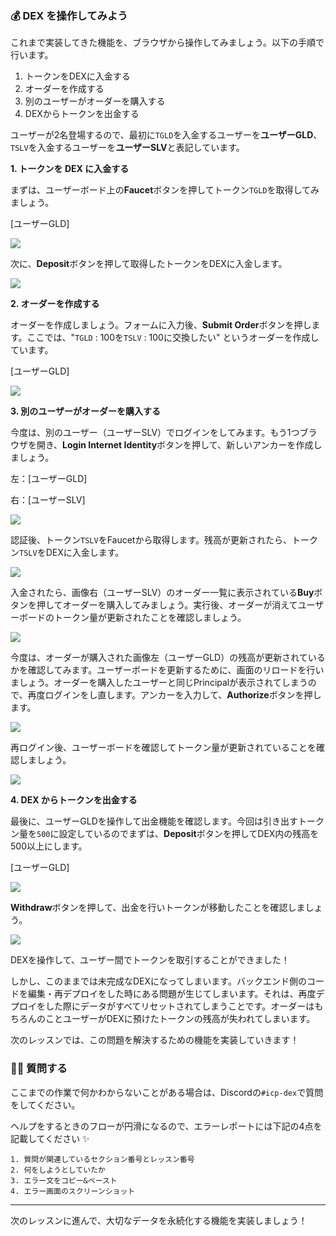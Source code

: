 ### 💰 DEX を操作してみよう

これまで実装してきた機能を、ブラウザから操作してみましょう。以下の手順で行います。

1. トークンをDEXに入金する
2. オーダーを作成する
3. 別のユーザーがオーダーを購入する
4. DEXからトークンを出金する

ユーザーが2名登場するので、最初に`TGLD`を入金するユーザーを**ユーザーGLD**、`TSLV`を入金するユーザーを**ユーザーSLV**と表記しています。

**1. トークンを DEX に入金する**

まずは、ユーザーボード上の**Faucet**ボタンを押してトークン`TGLD`を取得してみましょう。

[ユーザーGLD]

![](/public/images/ICP-Basic-DEX/section-4/4_1_1.png)

次に、**Deposit**ボタンを押して取得したトークンをDEXに入金します。

![](/public/images/ICP-Basic-DEX/section-4/4_1_2.png)

**2. オーダーを作成する**

オーダーを作成しましょう。フォームに入力後、**Submit Order**ボタンを押します。ここでは、"`TGLD` : 100を`TSLV` : 100に交換したい" というオーダーを作成しています。

[ユーザーGLD]

![](/public/images/ICP-Basic-DEX/section-4/4_1_3.png)

**3. 別のユーザーがオーダーを購入する**

今度は、別のユーザー（ユーザーSLV）でログインをしてみます。もう1つブラウザを開き、**Login Internet Identity**ボタンを押して、新しいアンカーを作成しましょう。

左：[ユーザーGLD]

右：[ユーザーSLV]

![](/public/images/ICP-Basic-DEX/section-4/4_1_4.png)

認証後、トークン`TSLV`をFaucetから取得します。残高が更新されたら、トークン`TSLV`をDEXに入金します。

![](/public/images/ICP-Basic-DEX/section-4/4_1_5.png)

入金されたら、画像右（ユーザーSLV）のオーダー一覧に表示されている**Buy**ボタンを押してオーダーを購入してみましょう。実行後、オーダーが消えてユーザーボードのトークン量が更新されたことを確認しましょう。

![](/public/images/ICP-Basic-DEX/section-4/4_1_6.png)

今度は、オーダーが購入された画像左（ユーザーGLD）の残高が更新されているかを確認してみます。ユーザーボードを更新するために、画面のリロードを行いましょう。オーダーを購入したユーザーと同じPrincipalが表示されてしまうので、再度ログインをし直します。アンカーを入力して、**Authorize**ボタンを押します。

![](/public/images/ICP-Basic-DEX/section-4/4_1_7.png)

再ログイン後、ユーザーボードを確認してトークン量が更新されていることを確認しましょう。

![](/public/images/ICP-Basic-DEX/section-4/4_1_8.png)

**4. DEX からトークンを出金する**

最後に、ユーザーGLDを操作して出金機能を確認します。今回は引き出すトークン量を`500`に設定しているのでまずは、**Deposit**ボタンを押してDEX内の残高を500以上にします。

[ユーザーGLD]

![](/public/images/ICP-Basic-DEX/section-4/4_1_9.png)

**Withdraw**ボタンを押して、出金を行いトークンが移動したことを確認しましょう。

![](/public/images/ICP-Basic-DEX/section-4/4_1_10.png)

DEXを操作して、ユーザー間でトークンを取引することができました！

しかし、このままでは未完成なDEXになってしまいます。バックエンド側のコードを編集・再デプロイをした時にある問題が生じてしまいます。それは、再度デプロイをした際にデータがすべてリセットされてしまうことです。オーダーはもちろんのことユーザーがDEXに預けたトークンの残高が失われてしまいます。

次のレッスンでは、この問題を解決するための機能を実装していきます！

### 🙋‍♂️ 質問する

ここまでの作業で何かわからないことがある場合は、Discordの`#icp-dex`で質問をしてください。

ヘルプをするときのフローが円滑になるので、エラーレポートには下記の4点を記載してください ✨

```
1. 質問が関連しているセクション番号とレッスン番号
2. 何をしようとしていたか
3. エラー文をコピー&ペースト
4. エラー画面のスクリーンショット
```

---

次のレッスンに進んで、大切なデータを永続化する機能を実装しましょう！
